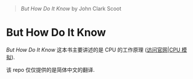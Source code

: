 > *But How Do It Know* by John Clark Scoot

# But How Do It Know
*But How Do It Know* 这本书主要讲述的是 CPU 的工作原理
([访问官网](http://www.buthowdoitknow.com/)|[CPU 模拟](http://www.buthowdoitknow.com/but_how_do_it_know_cpu_model.html)).

该 repo 仅仅提供的是简体中文的翻译.


